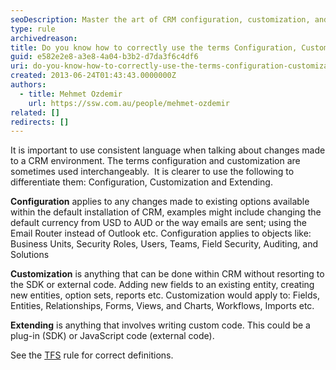 ```yaml
---
seoDescription: Master the art of CRM configuration, customization, and extending with precise definitions and expert guidance.
type: rule
archivedreason:
title: Do you know how to correctly use the terms Configuration, Customization and Extending in the CRM context?
guid: e582e2e8-a3e8-4a04-b3b2-d7da3f6c4df6
uri: do-you-know-how-to-correctly-use-the-terms-configuration-customization-and-extending-in-the-crm-context
created: 2013-06-24T01:43:43.0000000Z
authors:
  - title: Mehmet Ozdemir
    url: https://ssw.com.au/people/mehmet-ozdemir
related: []
redirects: []
---
```


It is important to use consistent language when talking about changes made to a CRM environment. The terms configuration and customization are sometimes used interchangeably.  It is clearer to use the following to differentiate them: Configuration, Customization and Extending.

<!--endintro-->

**Configuration** applies to any changes made to existing options available within the default installation of CRM, examples might include changing the default currency from USD to AUD or the way emails are sent; using the Email Router instead of Outlook etc.
Configuration applies to objects like: Business Units, Security Roles, Users, Teams, Field Security, Auditing, and Solutions

**Customization** is anything that can be done within CRM without resorting to the SDK or external code. Adding new fields to an existing entity, creating new entities, option sets, reports etc.
Customization would apply to: Fields, Entities, Relationships, Forms, Views, and Charts, Workflows, Imports etc.

**Extending** is anything that involves writing custom code. This could be a plug-in (SDK) or JavaScript code (external code).

See the [TFS](/do-you-know-how-to-correctly-use-the-terms-configuration-and-customization-in-the-tfs-context) rule for correct definitions.
